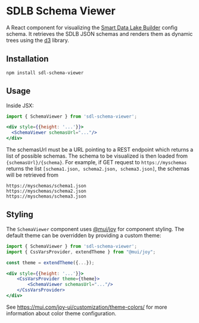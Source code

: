 # SDLB Schema Viewer

A React component for visualizing the [Smart Data Lake Builder](https://github.com/smart-data-lake/smart-data-lake) config schema.
It retrieves the SDLB JSON schemas and renders them as dynamic trees using the [d3](https://d3js.org/) library.

## Installation

```
npm install sdl-schema-viewer
```

## Usage

Inside JSX:

```jsx
import { SchemaViewer } from 'sdl-schema-viewer';

<div style={{height: '...'}}>
  <SchemaViewer schemasUrl="..."/>
</div>
```

The schemasUrl must be a URL pointing to a REST endpoint which returns a list of possible schemas. The schema to be
visualized is then loaded from `{schemasUrl}/{schema}`. For example, if GET request to `https://myschemas` returns the list
`[schema1.json, schema2.json, schema3.json]`, the schemas will be retrieved from
```
https://myschemas/schema1.json
https://myschemas/schema2.json
https://myschemas/schema3.json
```

## Styling

The `SchemaViewer` component uses [@mui/joy](https://www.npmjs.com/package/@mui/joy) for component styling. 
The default theme can be overridden by providing a custom theme:

```jsx
import { SchemaViewer } from 'sdl-schema-viewer';
import { CssVarsProvider, extendTheme } from "@mui/joy";

const theme = extendTheme({...});

<div style={{height: '...'}}>
    <CssVarsProvider theme={theme}>
        <SchemaViewer schemasUrl="..."/>
    </CssVarsProvider>
</div>
```

See https://mui.com/joy-ui/customization/theme-colors/ for more information about color
theme configuration.